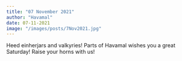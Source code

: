 ```yaml
---
title: "07 November 2021"
author: "Havamal"
date: 07-11-2021
image: "/images/posts/7Nov2021.jpg"
---
```


Heed einherjars and valkyries! Parts of Havamal wishes you a great Saturday! Raise your horns with us!